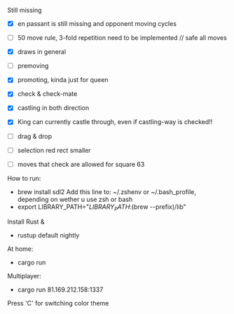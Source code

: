 Still missing

- [x] en passant is still missing and opponent moving cycles
- [ ] 50 move rule, 3-fold repetition need to be implemented // safe all moves
- [x] draws in general
- [ ] premoving
- [x] promoting, kinda just for queen
- [x] check & check-mate
- [x] castling in both direction
- [x] King can currently castle through, even if castling-way is checked!!
- [ ] drag & drop

- [ ] selection red rect smaller
- [ ] moves that check are allowed for square 63




How to run:
* brew install sdl2
Add this line to: ~/.zshenv or ~/.bash_profile, depending on wether u use zsh or bash
* export LIBRARY_PATH="$LIBRARY_PATH:$(brew --prefix)/lib"

Install Rust &
* rustup default nightly

At home:
* cargo run


Multiplayer:
* cargo run 81.169.212.158:1337

Press 'C' for switching color theme 
